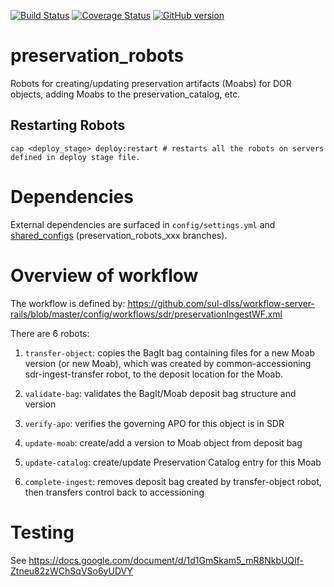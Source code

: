 [![Build Status](https://travis-ci.org/sul-dlss/preservation_robots.svg?branch=master)](https://travis-ci.org/sul-dlss/preservation_robots)
[![Coverage Status](https://coveralls.io/repos/github/sul-dlss/preservation_robots/badge.svg)](https://coveralls.io/github/sul-dlss/preservation_robots)
[![GitHub version](https://badge.fury.io/gh/sul-dlss%2Fpreservation_robots.svg)](https://badge.fury.io/gh/sul-dlss%2Fpreservation_robots)

# preservation_robots

Robots for creating/updating preservation artifacts (Moabs) for DOR objects, adding Moabs to the preservation_catalog, etc.

## Restarting Robots

```
cap <deploy_stage> deploy:restart # restarts all the robots on servers defined in deploy stage file.
```

# Dependencies

External dependencies are surfaced in `config/settings.yml` and [shared_configs](https://github.com/sul-dlss/shared_configs) (preservation_robots_xxx branches).

# Overview of workflow

The workflow is defined by: https://github.com/sul-dlss/workflow-server-rails/blob/master/config/workflows/sdr/preservationIngestWF.xml

There are 6 robots:

1. `transfer-object`: copies the BagIt bag containing files for a new Moab version (or new Moab), which was created by common-accessioning sdr-ingest-transfer robot, to the deposit location for the Moab.

2. `validate-bag`: validates the BagIt/Moab deposit bag structure and version

3. `verify-apo`: verifies the governing APO for this object is in SDR

4. `update-moab`: create/add a version to Moab object from deposit bag

5. `update-catalog`: create/update Preservation Catalog entry for this Moab

6. `complete-ingest`: removes deposit bag created by transfer-object robot, then transfers control back to accessioning

# Testing

See https://docs.google.com/document/d/1d1GmSkam5_mR8NkbUQIf-Ztneu82zWChSqVSo6yUDVY
